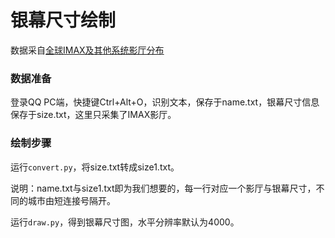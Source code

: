 # 银幕尺寸绘制

数据采自[全球IMAX及其他系统影厅分布](https://docs.qq.com/sheet/DQ3FEUUZJdklNSWJP?tab=BB08J2)

### 数据准备
登录QQ PC端，快捷键Ctrl+Alt+O，识别文本，保存于name.txt，银幕尺寸信息保存于size.txt，这里只采集了IMAX影厅。

### 绘制步骤

运行`convert.py`，将size.txt转成size1.txt。

说明：name.txt与size1.txt即为我们想要的，每一行对应一个影厅与银幕尺寸，不同的城市由短连接号隔开。

运行`draw.py`，得到银幕尺寸图，水平分辨率默认为4000。

